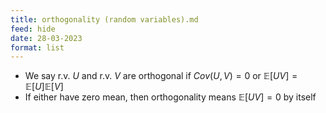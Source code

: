 ```yaml
---
title: orthogonality (random variables).md
feed: hide
date: 28-03-2023
format: list
---
```



-   We say r.v. $U$ and r.v. $V$ are orthogonal if $Cov(U,V) = 0$ or $\mathbb{E}[UV] = \mathbb{E}[U]\mathbb{E}[V]$
-   If either have zero mean, then orthogonality means $\mathbb{E}[UV] = 0$ by itself